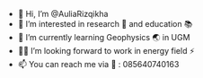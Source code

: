 - 👋 Hi, I’m @AuliaRizqikha
- 👀 I’m interested in research 🧪 and education 📚 
- 🌱 I’m currently learning Geophysics 🌏 in UGM  
- 👷‍♀️ I’m looking forward to work in energy field ⚡️ 
- 📫 You can reach me via 📱 : 085640740163 

<!---
AuliaRizqikha/AuliaRizqikha is a ✨ special ✨ repository because its `README.md` (this file) appears on your GitHub profile.
You can click the Preview link to take a look at your changes.
--->
